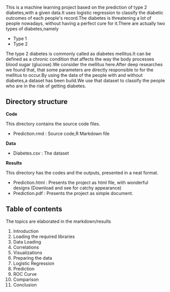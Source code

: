 
This is a machine learning project based on the prediction of type 2 diabetes,with a given data.It uses logistic regression to classify the diabetic outcomes of each people's record.The diabetes is threatening a lot of people nowadays, without having a perfect cure for it.There are actually two types of diabetes,namely
  - Type 1
  - Type 2

The type 2 diabetes is commonly called as diabetes mellitus.It can be defined as a chronic condition that affects the way the body processes blood sugar (glucose).We consider the mellitus here.After deep researches we found that, that some parameters are directly responsible to for the mellitus to occur.By using the data of the people with and without diabetes,a dataset has been build.We use that dataset to classify the people who are in the risk of getting diabetes.

## Directory structure
**Code**

This directory contains the source code files.
- Prediction.rmd : Source code,R Markdown file

**Data**
- Diabetes.csv : The dataset

**Results**

This directory has the codes and the outputs, presented in a neat format.
- Prediction.html : Presents the project as html file, with wonderful designs (Download and see for catchy appearance)
- Prediction.pdf : Presents the project as simple document.

## Table of contents
The topics are elaborated in the markdown/results
1. Introduction
2. Loading the required libraries
3. Data Loading
4. Correlations
5. Visualizations
6. Preparing the data
7. Logistic Regression
8. Prediction
9. ROC Curve
10. Comparison 
11. Conclusion


